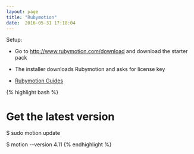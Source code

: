 ```yaml
---
layout: page
title: "Rubymotion"
date:  2016-05-31 17:18:04
---
```


Setup:

- Go to <http://www.rubymotion.com/download> and download the starter pack
- The installer downloads Rubymotion and asks for license key

- [Rubymotion Guides](http://www.rubymotion.com/developers/guides/)

{% highlight bash %}
# Get the latest version
$ sudo motion update

$ motion --version
4.11
{% endhighlight %}
